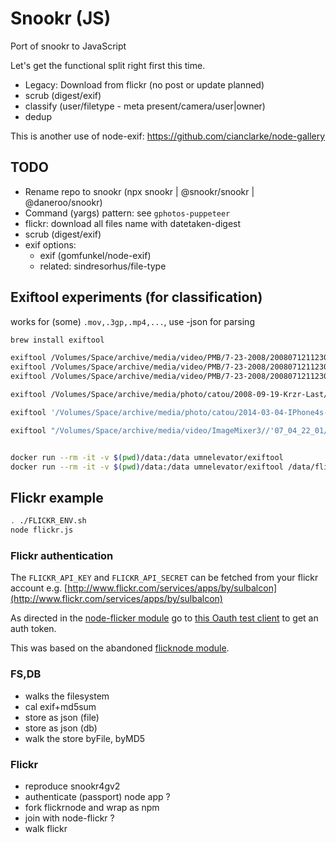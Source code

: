# Snookr (JS)

Port of snookr to JavaScript

Let's get the functional split right first this time.

- Legacy: Download from flickr (no post or update planned)
- scrub (digest/exif)
- classify (user/filetype - meta present/camera/user|owner)
- dedup

This is another use of node-exif: https://github.com/cianclarke/node-gallery

## TODO

- Rename repo to snookr (npx snookr | @snookr/snookr | @daneroo/snookr)
- Command (yargs) pattern: see `gphotos-puppeteer`
- flickr: download all files name with datetaken-digest
- scrub (digest/exif)
- exif options:
  - exif (gomfunkel/node-exif)
  - related: sindresorhus/file-type

## Exiftool experiments (for classification)

works for (some) `.mov,.3gp,.mp4,...`, use -json for parsing

```bash
brew install exiftool

exiftool /Volumes/Space/archive/media/video/PMB/7-23-2008/20080712112304.modd
exiftool /Volumes/Space/archive/media/video/PMB/7-23-2008/20080712112304.moff
exiftool /Volumes/Space/archive/media/video/PMB/7-23-2008/20080712112304.mpg

exiftool /Volumes/Space/archive/media/photo/catou/2008-09-19-Krzr-Last/20-07-08_2123.3gp

exiftool '/Volumes/Space/archive/media/photo/catou/2014-03-04-IPhone4s-Dropbox/2012-02-24 19.35.48.mov'

exiftool "/Volumes/Space/archive/media/video/ImageMixer3//'07_04_22_01/M2U00585.MPG"


docker run --rm -it -v $(pwd)/data:/data umnelevator/exiftool
docker run --rm -it -v $(pwd)/data:/data umnelevator/exiftool /data/flickr/2004/2004-11/2004-11-05T14-01-49-f087ff9547e2960a50ae29cbc7f46af4.jpg

```

## Flickr example

```bash
. ./FLICKR_ENV.sh
node flickr.js
```

### Flickr authentication

The `FLICKR_API_KEY` and `FLICKR_API_SECRET` can be fetched from your flickr account e.g. [http://www.flickr.com/services/apps/by/sulbalcon](http://www.flickr.com/services/apps/by/sulbalcon)

As directed in the [node-flicker module](https://github.com/sujal/node-flickr) go to
[this Oauth test client](http://term.ie/oauth/example/client.php) to get an auth token.

This was based on the abandoned [flicknode module](https://github.com/ciaranj/flickrnode).


### FS,DB

- walks the filesystem
- cal exif+md5sum
- store as json (file)
- store as json (db)
- walk the store byFile, byMD5

### Flickr

- reproduce snookr4gv2
- authenticate (passport) node app ?
- fork flickrnode and wrap as npm
- join with node-flickr ?
- walk flickr
